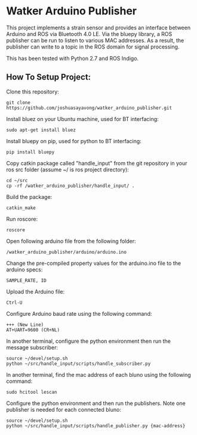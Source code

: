 # Watker Arduino Publisher

   This project implements a strain sensor and provides an interface between Arduino and ROS via Bluetooth 4.0 LE. Via the bluepy library, a ROS publisher can be run to listen to various MAC addresses. As a result, the publisher can write to a topic in the ROS domain for signal processing.
   
   This has been tested with Python 2.7 and ROS Indigo.

## How To Setup Project:

Clone this repository:
```
git clone https://github.com/joshuasayavong/watker_arduino_publisher.git
```
Install bluez on your Ubuntu machine, used for BT interfacing: 
```
sudo apt-get install bluez
```
Install bluepy on pip, used for python to BT interfacing:
```
pip install bluepy
```
Copy catkin package called "handle_input" from the git repository in your ros src folder (assume ~/ is ros project directory):
```
cd ~/src
cp -rf /watker_arduino_publisher/handle_input/ .
```
Build the package:
```
catkin_make
```
Run roscore:
```
roscore
```
Open following arduino file from the following folder:
```
/watker_arduino_publisher/arduino/arduino.ino
```
Change the pre-compiled property values for the arduino.ino file to the arduino specs:
```
SAMPLE_RATE, ID
```
Upload the Arduino file:
```
Ctrl-U
```
Configure Arduino baud rate using the following command:
```
+++ (New Line)
AT+UART=9600 (CR+NL)
```
In another terminal, configure the python environment then run the message subscriber:
```
source ~/devel/setup.sh
python ~/src/handle_input/scripts/handle_subscriber.py
```
In another terminal, find the mac address of each bluno using the following command:
```
sudo hcitool lescan
```
Configure the python environment and then run the publishers. Note one publisher is needed for each connected bluno:
```
source ~/devel/setup.sh
python ~/src/handle_input/scripts/handle_publisher.py {mac-address}
```
